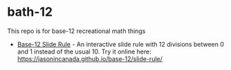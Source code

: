 
# bath-12

This repo is for base-12 recreational math things

- [Base-12 Slide Rule](./slide-rule/) - An interactive slide rule with 12 divisions between 0 and 1 instead of the usual 10. Try it online here: https://jasonincanada.github.io/base-12/slide-rule/
